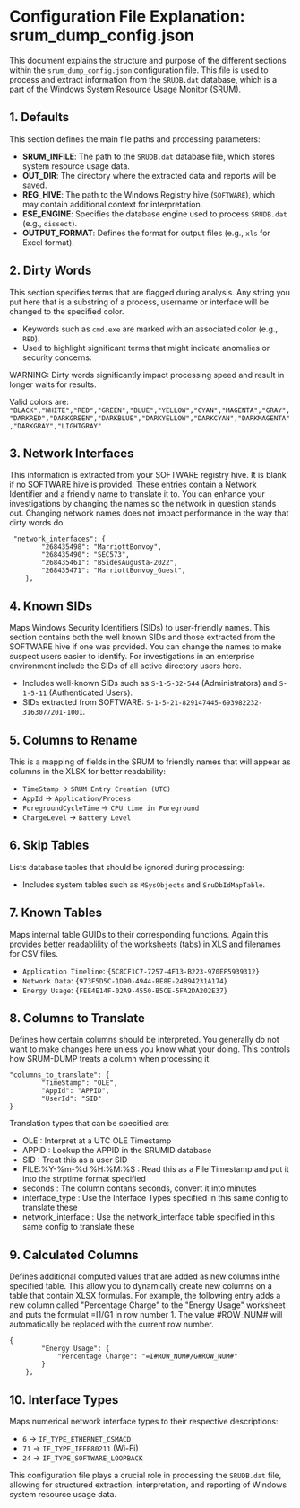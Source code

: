 # Configuration File Explanation: srum_dump_config.json

This document explains the structure and purpose of the different sections within the `srum_dump_config.json` configuration file. This file is used to process and extract information from the `SRUDB.dat` database, which is a part of the Windows System Resource Usage Monitor (SRUM).

## 1. Defaults
This section defines the main file paths and processing parameters:
- **SRUM_INFILE**: The path to the `SRUDB.dat` database file, which stores system resource usage data.
- **OUT_DIR**: The directory where the extracted data and reports will be saved.
- **REG_HIVE**: The path to the Windows Registry hive (`SOFTWARE`), which may contain additional context for interpretation.
- **ESE_ENGINE**: Specifies the database engine used to process `SRUDB.dat` (e.g., `dissect`).
- **OUTPUT_FORMAT**: Defines the format for output files (e.g., `xls` for Excel format).

## 2. Dirty Words
This section specifies terms that are flagged during analysis.  Any string you put here that is a substring of a process, username or interface will be changed to the specified color.
- Keywords such as `cmd.exe` are marked with an associated color (e.g., `RED`).
- Used to highlight significant terms that might indicate anomalies or security concerns.

WARNING: Dirty words significantly impact processing speed and result in longer waits for results.

Valid colors are:
```"BLACK","WHITE","RED","GREEN","BLUE","YELLOW","CYAN","MAGENTA","GRAY","DARKRED","DARKGREEN","DARKBLUE","DARKYELLOW","DARKCYAN","DARKMAGENTA","DARKGRAY","LIGHTGRAY"```


## 3. Network Interfaces
This information is extracted from your SOFTWARE registry hive. It is blank if no SOFTWARE hive is provided. These entries contain a Network Identifier and a friendly name to translate it to. You can enhance your investigations by changing the names so the network in question stands out. Changing network names does not impact performance in the way that dirty words do.

```
 "network_interfaces": {
        "268435498": "MarriottBonvoy",
        "268435490": "SEC573",
        "268435461": "BSidesAugusta-2022",
        "268435471": "MarriottBonvoy_Guest",
    },
```

## 4. Known SIDs
Maps Windows Security Identifiers (SIDs) to user-friendly names. This section contains both the well known SIDs and those extracted from the SOFTWARE hive if one was provided. You can change the names to make suspect users easier to identify. For investigations in an enterprise environment include the SIDs of all active directory users here.

- Includes well-known SIDs such as `S-1-5-32-544` (Administrators) and `S-1-5-11` (Authenticated Users).
- SIDs extracted from SOFTWARE: `S-1-5-21-829147445-693982232-3163077201-1001`.

## 5. Columns to Rename
This is a mapping of fields in the SRUM to friendly names that will appear as columns in the XLSX for better readability:
- `TimeStamp` → `SRUM Entry Creation (UTC)`
- `AppId` → `Application/Process`
- `ForegroundCycleTime` → `CPU time in Foreground`
- `ChargeLevel` → `Battery Level`

## 6. Skip Tables
Lists database tables that should be ignored during processing:
- Includes system tables such as `MSysObjects` and `SruDbIdMapTable`.

## 7. Known Tables
Maps internal table GUIDs to their corresponding functions.  Again this provides better readablility of the worksheets (tabs) in XLS and filenames for CSV files.

- `Application Timeline`: `{5C8CF1C7-7257-4F13-B223-970EF5939312}`
- `Network Data`: `{973F5D5C-1D90-4944-BE8E-24B94231A174}`
- `Energy Usage`: `{FEE4E14F-02A9-4550-B5CE-5FA2DA202E37}`

## 8. Columns to Translate
Defines how certain columns should be interpreted.  You generally do not want to make changes here unless you know what your doing. This controls how SRUM-DUMP treats a column when processing it.  

```
"columns_to_translate": {
        "TimeStamp": "OLE",
        "AppId": "APPID",
        "UserId": "SID"
}
```
Translation types that can be specified are:
 - OLE : Interpret at a UTC OLE Timestamp
 - APPID : Lookup the APPID in the SRUMID database
 - SID : Treat this as a user SID
 - FILE:%Y-%m-%d %H:%M:%S : Read this as a File Timestamp and put it into the strptime format specified
 - seconds : The column contans seconds, convert it into minutes
 - interface_type : Use the Interface Types specified in this same config to translate these
 - network_interface : Use the network_interface table specified in this same config to translate these 


## 9. Calculated Columns
Defines additional computed values that are added as new columns inthe specified table.  This allow you to dynamically create new columns on a table that contain XLSX formulas. For example, the following entry adds a new column called "Percentage Charge" to the "Energy Usage" worksheet and puts the formulat =I1/G1 in row number 1.  The value #ROW_NUM# will automatically be replaced with the current row number.

```
{
        "Energy Usage": {
            "Percentage Charge": "=I#ROW_NUM#/G#ROW_NUM#"
        }
    },
```
## 10. Interface Types
Maps numerical network interface types to their respective descriptions:
- `6` → `IF_TYPE_ETHERNET_CSMACD`
- `71` → `IF_TYPE_IEEE80211` (Wi-Fi)
- `24` → `IF_TYPE_SOFTWARE_LOOPBACK`

This configuration file plays a crucial role in processing the `SRUDB.dat` file, allowing for structured extraction, interpretation, and reporting of Windows system resource usage data.

